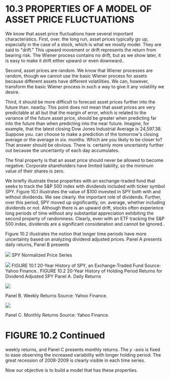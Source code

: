 # 10.3 PROPERTIES OF A MODEL OF ASSET PRICE FLUCTUATIONS

We know that asset price fluctuations have several important characteristics. First, over. the long run, asset prices typically go up, especially in the case of a stock, which is what we mostly model. They are said to "drift." This upward movement or drift represents the return from bearing risk. The Wiener process contains no drift, but as we show later, it is easy to make it drift either upward or even downward..

Second, asset prices are random. We know that Wiener processes are random, though we cannot use the basic Wiener process for assets because different assets have different volatilities. We can, however, transform the basic Wiener process in such a way to give it any volatility we desire.

Third, it should be more difficult to forecast asset prices further into the future than. nearby. This point does not mean that asset prices are very predictable at all but that the margin of error, which is related to the variance of the future asset price, should be greater when predicting far into the future than when predicting into the near future. Imagine, for example, that the latest closing Dow Jones Industrial Average is 24,597.38. Suppose you. can choose to make a prediction of the tomorrow's closing average or the average in six. months. Which are you likely to be closer to? That answer should be obvious. There is. certainly more uncertainty further out because the uncertainty of each day accumulates.

The final property is that an asset price should never be allowed to become negative. Corporate shareholders have limited liability, so the minimum value of their shares is zero.

We briefly illustrate these properties with an exchange-traded fund that seeks to track the S&P 500 index with dividends included with ticker symbol SPY. Figure 10.1 illustrates the value of $\$100$ invested in SPY both with and without dividends. We see clearly. the important role of dividends. Further, over this period, SPY moved up significantly, on. average, whether including dividends or not. Although there is an upward drift, stocks often experience long periods of time without any substantial appreciation exhibiting the second property of randomness. Clearly, even with an ETF tracking the S&P 500 index, dividends are a significant consideration and cannot be ignored..

Figure 10.2 illustrates the notion that longer time periods have more uncertainty based on analyzing dividend adjusted prices. Panel A presents daily returns, Panel B presents

![](images/4601f25c15003e1ab13e51a4eecf2aeaefcf9cfcce49882d5fcdb36213aeb806.jpg)
SPY Normalized Price Series

![](images/7225a1eb220e2c5707bb7246c5fdcb54c10897886af5f2bd85dec93eaa4d904e.jpg)
FIGURE 10.1 20-Year History of SPY, an Exchange-Traded Fund Source: Yahoo Finance..
FIGURE 10.2  20-Year History of Holding Period Returns for Dividend Adjusted SPY
Panel A. Daily Returns

![](images/ac302f85bf7eaeb93aca15d05e0f2d18891693fd430f728d6fd28aef3ca9be3b.jpg)

Panel B. Weekly Returns Source: Yahoo Finance.

![](images/083d5eca63b2662797dace431e5c3ed56320d5ac5f2b47922bb73626baaa0ef8.jpg)

Panel C. Monthly Returns Source: Yahoo Finance.

# FIGURE 10.2 Continued

weekly returns, and Panel C presents monthly returns. The $y$ -axis is fixed to ease observing the increased variability with longer holding period. The great recession of 2008-2009 is clearly visible in each time series.

Now our objective is to build a model that has these properties.
